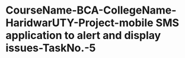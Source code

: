 # CourseName-BCA-CollegeName-HaridwarUTY-Project-mobile SMS application to alert and display issues-TaskNo.-5

